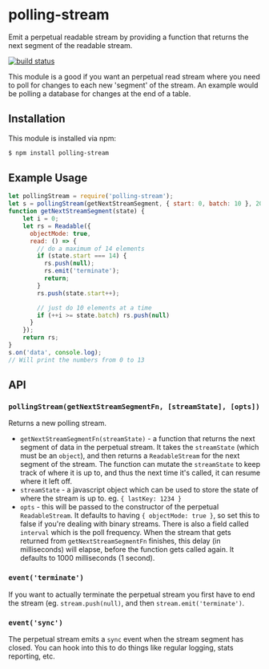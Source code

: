 # polling-stream

Emit a perpetual readable stream by providing a function that returns the next segment of the readable stream.

[![build status](https://secure.travis-ci.org/noblesamurai/polling-stream.png)](http://travis-ci.org/noblesamurai/polling-stream)

This module is a good if you want an perpetual read stream where you need to poll for changes to each new 'segment' of the stream. An example would be polling a database for changes at the end of a table.

## Installation

This module is installed via npm:

``` bash
$ npm install polling-stream
```

## Example Usage

``` js
let pollingStream = require('polling-stream');
let s = pollingStream(getNextStreamSegment, { start: 0, batch: 10 }, 2000);
function getNextStreamSegment(state) {
    let i = 0;
    let rs = Readable({
      objectMode: true,
      read: () => {
        // do a maximum of 14 elements
        if (state.start === 14) {
          rs.push(null);
          rs.emit('terminate');
          return;
        }
        rs.push(state.start++);

        // just do 10 elements at a time
        if (++i >= state.batch) rs.push(null)
      }
    });
    return rs;
}
s.on('data', console.log);
// Will print the numbers from 0 to 13
```

## API

### `pollingStream(getNextStreamSegmentFn, [streamState], [opts])`

Returns a new polling stream.

* `getNextStreamSegmentFn(streamState)` - a function that returns the next segment of data in the perpetual stream. It takes the `streamState` (which must be an `object`), and then returns a `ReadableStream` for the next segment of the stream. The function can mutate the `streamState` to keep track of where it is up to, and thus the next time it's called, it can resume where it left off.
* `streamState` - a javascript object which can be used to store the state of where the stream is up to. eg. `{ lastKey: 1234 }`
* `opts` - this will be passed to the constructor of the perpetual `ReadableStream`. It defaults to having `{ objectMode: true }`, so set this to false if you're dealing with binary streams. There is also a field called `interval` which is the poll frequency. When the stream that gets returned from `getNextStreamSegmentFn` finishes, this delay (in milliseconds) will elapse, before the function gets called again. It defaults to 1000 milliseconds (1 second).

### `event('terminate')`

If you want to actually terminate the perpetual stream you first have to end the stream (eg. `stream.push(null)`, and then `stream.emit('terminate')`.

### `event('sync')`

The perpetual stream emits a `sync` event when the stream segment has closed. You can hook into this to do things like regular logging, stats reporting, etc.
